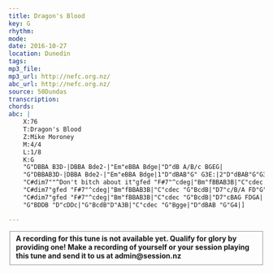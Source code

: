 ```yaml
---
title: Dragon's Blood
key: G
rhythm: 
mode:
date: 2016-10-27
location: Dunedin
tags:
mp3_file:
mp3_url: http://nefc.org.nz/
abc_url: http://nefc.org.nz/
source: 50Dundas
transcription:
chords: 
abc: |
    X:76
    T:Dragon's Blood
    Z:Mike Moroney
    M:4/4
    L:1/8
    K:G
    "G"DBBA B3D-|DBBA Bde2-|"Em"eBBA Bdge|"D"dB A/B/c BGEG|
    "G"DBBAB3D-|DBBA Bde2-|"Em"eBBA Bdge|1"D"dBAB"G" G3E:|2"D"dBAB"G"G3g-|
    "C#dim7""^Don't bitch about it"gfed "F#7"^cdeg|"Bm"fBBAB3B|"C"cdec "G"BcdB|"D"cBAG FAz g-|
    "C#dim7"gfed "F#7"^cdeg|"Bm"fBBAB3B|"C"cdec "G"BcdB|"D7"c/B/A FD"G"G3g-|
    "C#dim7"gfed "F#7"^cdeg|"Bm"fBBAB3B|"C"cdec "G"BcdB|"D7"cBAG FDGA|
    "G"BDDB "D"cDDc|"G"BcdB"D"A3B|"C"cdec "G"Bgge|"D"dBAB "G"G4|]

---
```

<fieldset><strong>A recording for this tune is not available yet. Qualify for glory by providing one!
Make a recording of yourself or your session playing this tune and send it to us at admin@session.nz</strong></fieldset><br />
